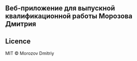 ## Веб-приложение для выпускной квалификационной работы Морозова Дмитрия

## Licence

MIT © Morozov Dmitriy
